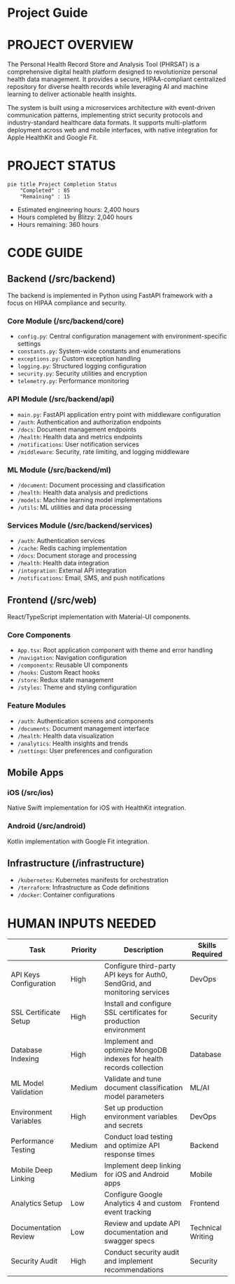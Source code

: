 # Project Guide

# PROJECT OVERVIEW
The Personal Health Record Store and Analysis Tool (PHRSAT) is a comprehensive digital health platform designed to revolutionize personal health data management. It provides a secure, HIPAA-compliant centralized repository for diverse health records while leveraging AI and machine learning to deliver actionable health insights.

The system is built using a microservices architecture with event-driven communication patterns, implementing strict security protocols and industry-standard healthcare data formats. It supports multi-platform deployment across web and mobile interfaces, with native integration for Apple HealthKit and Google Fit.

# PROJECT STATUS

```mermaid
pie title Project Completion Status
    "Completed" : 85
    "Remaining" : 15
```

- Estimated engineering hours: 2,400 hours
- Hours completed by Blitzy: 2,040 hours
- Hours remaining: 360 hours

# CODE GUIDE

## Backend (/src/backend)
The backend is implemented in Python using FastAPI framework with a focus on HIPAA compliance and security.

### Core Module (/src/backend/core)
- `config.py`: Central configuration management with environment-specific settings
- `constants.py`: System-wide constants and enumerations
- `exceptions.py`: Custom exception handling
- `logging.py`: Structured logging configuration
- `security.py`: Security utilities and encryption
- `telemetry.py`: Performance monitoring

### API Module (/src/backend/api)
- `main.py`: FastAPI application entry point with middleware configuration
- `/auth`: Authentication and authorization endpoints
- `/docs`: Document management endpoints
- `/health`: Health data and metrics endpoints
- `/notifications`: User notification services
- `/middleware`: Security, rate limiting, and logging middleware

### ML Module (/src/backend/ml)
- `/document`: Document processing and classification
- `/health`: Health data analysis and predictions
- `/models`: Machine learning model implementations
- `/utils`: ML utilities and data processing

### Services Module (/src/backend/services)
- `/auth`: Authentication services
- `/cache`: Redis caching implementation
- `/docs`: Document storage and processing
- `/health`: Health data integration
- `/integration`: External API integration
- `/notifications`: Email, SMS, and push notifications

## Frontend (/src/web)
React/TypeScript implementation with Material-UI components.

### Core Components
- `App.tsx`: Root application component with theme and error handling
- `/navigation`: Navigation configuration
- `/components`: Reusable UI components
- `/hooks`: Custom React hooks
- `/store`: Redux state management
- `/styles`: Theme and styling configuration

### Feature Modules
- `/auth`: Authentication screens and components
- `/documents`: Document management interface
- `/health`: Health data visualization
- `/analytics`: Health insights and trends
- `/settings`: User preferences and configuration

## Mobile Apps

### iOS (/src/ios)
Native Swift implementation for iOS with HealthKit integration.

### Android (/src/android)
Kotlin implementation with Google Fit integration.

## Infrastructure (/infrastructure)
- `/kubernetes`: Kubernetes manifests for orchestration
- `/terraform`: Infrastructure as Code definitions
- `/docker`: Container configurations

# HUMAN INPUTS NEEDED

| Task | Priority | Description | Skills Required |
|------|----------|-------------|-----------------|
| API Keys Configuration | High | Configure third-party API keys for Auth0, SendGrid, and monitoring services | DevOps |
| SSL Certificate Setup | High | Install and configure SSL certificates for production environment | Security |
| Database Indexing | High | Implement and optimize MongoDB indexes for health records collection | Database |
| ML Model Validation | Medium | Validate and tune document classification model parameters | ML/AI |
| Environment Variables | High | Set up production environment variables and secrets | DevOps |
| Performance Testing | Medium | Conduct load testing and optimize API response times | Backend |
| Mobile Deep Linking | Medium | Implement deep linking for iOS and Android apps | Mobile |
| Analytics Setup | Low | Configure Google Analytics 4 and custom event tracking | Frontend |
| Documentation Review | Low | Review and update API documentation and swagger specs | Technical Writing |
| Security Audit | High | Conduct security audit and implement recommendations | Security |